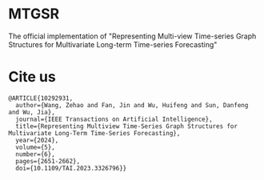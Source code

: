 # MTGSR
The official implementation of "Representing Multi-view Time-series Graph Structures for Multivariate Long-term Time-series Forecasting"

# Cite us 
```
@ARTICLE{10292931,
  author={Wang, Zehao and Fan, Jin and Wu, Huifeng and Sun, Danfeng and Wu, Jia},
  journal={IEEE Transactions on Artificial Intelligence}, 
  title={Representing Multiview Time-Series Graph Structures for Multivariate Long-Term Time-Series Forecasting}, 
  year={2024},
  volume={5},
  number={6},
  pages={2651-2662},
  doi={10.1109/TAI.2023.3326796}}

```
